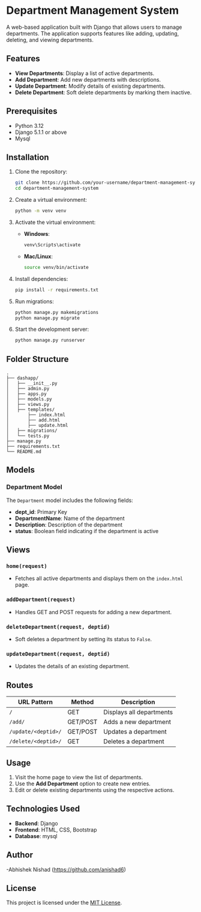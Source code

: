 
# Department Management System

A web-based application built with Django that allows users to manage departments. The application supports features like adding, updating, deleting, and viewing departments.

## Features
- **View Departments**: Display a list of active departments.
- **Add Department**: Add new departments with descriptions.
- **Update Department**: Modify details of existing departments.
- **Delete Department**: Soft delete departments by marking them inactive.

## Prerequisites
- Python 3.12
- Django 5.1.1 or above
- Mysql 

## Installation

1. Clone the repository:
   ```bash
   git clone https://github.com/your-username/department-management-system.git
   cd department-management-system
   ```

2. Create a virtual environment:
   ```bash
   python -m venv venv
   ```

3. Activate the virtual environment:
   - **Windows**:
     ```bash
     venv\Scripts\activate
     ```
   - **Mac/Linux**:
     ```bash
     source venv/bin/activate
     ```

4. Install dependencies:
   ```bash
   pip install -r requirements.txt
   ```

5. Run migrations:
   ```bash
   python manage.py makemigrations
   python manage.py migrate
   ```

6. Start the development server:
   ```bash
   python manage.py runserver
   ```

## Folder Structure
```
.
├── dashapp/
│   ├── __init__.py
│   ├── admin.py
│   ├── apps.py
│   ├── models.py
│   ├── views.py
│   ├── templates/
│       ├── index.html
│       ├── add.html
│       ├── update.html
│   ├── migrations/
│   └── tests.py
├── manage.py
├── requirements.txt
└── README.md
```

## Models
### Department Model
The `Department` model includes the following fields:
- **dept_id**: Primary Key
- **DepartmentName**: Name of the department
- **Description**: Description of the department
- **status**: Boolean field indicating if the department is active

## Views
### `home(request)`
- Fetches all active departments and displays them on the `index.html` page.

### `addDepartment(request)`
- Handles GET and POST requests for adding a new department.

### `deleteDepartment(request, deptid)`
- Soft deletes a department by setting its status to `False`.

### `updateDepartment(request, deptid)`
- Updates the details of an existing department.

## Routes
| URL Pattern           | Method | Description              |
|-----------------------|--------|--------------------------|
| `/`                   | GET    | Displays all departments |
| `/add/`               | GET/POST | Adds a new department    |
| `/update/<deptid>/`   | GET/POST | Updates a department     |
| `/delete/<deptid>/`   | GET    | Deletes a department     |

## Usage
1. Visit the home page to view the list of departments.
2. Use the **Add Department** option to create new entries.
3. Edit or delete existing departments using the respective actions.

## Technologies Used
- **Backend**: Django
- **Frontend**: HTML, CSS, Bootstrap
- **Database**: mysql

## Author
-Abhishek Nishad (https://github.com/anishad6)

## License
This project is licensed under the [MIT License](LICENSE).

